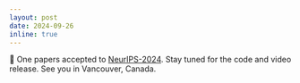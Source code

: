 ```yaml
---
layout: post
date: 2024-09-26
inline: true
---
```


🎉 One papers accepted to [NeurIPS-2024](https://neurips.cc/). Stay tuned for the code and video release. See you in Vancouver, Canada.

